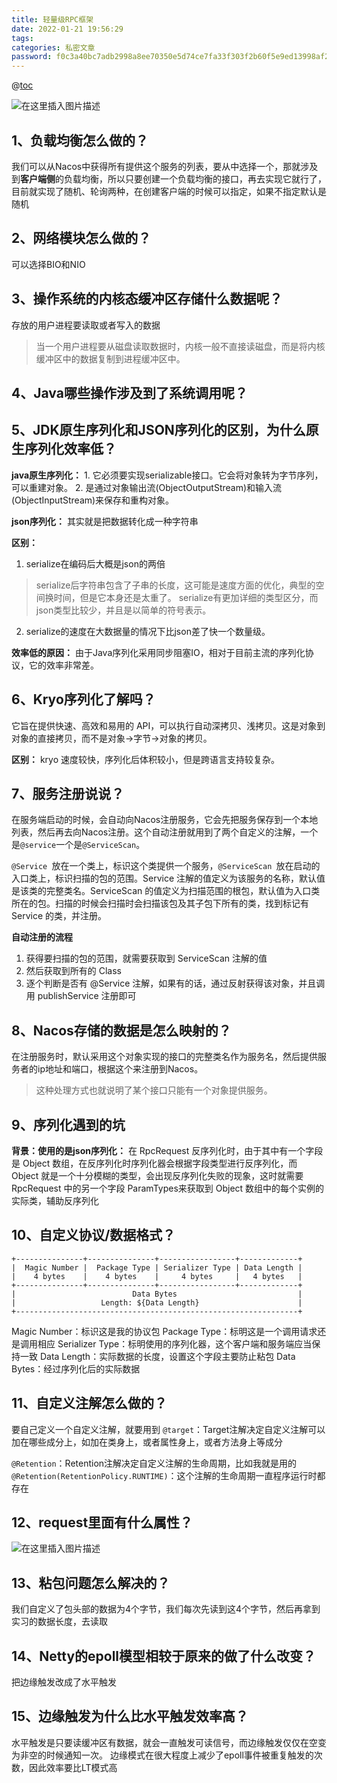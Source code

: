 ```yaml
---
title: 轻量级RPC框架
date: 2022-01-21 19:56:29
tags:
categories: 私密文章
password: f0c3a40bc7adb2998a8ee70350e5d74ce7fa33f303f2b60f5e9ed13998af2d3d
---
```


@[toc](轻量级RPC框架)


![在这里插入图片描述](https://img-blog.csdnimg.cn/20210709111353948.png?x-oss-process=image/watermark,type_ZmFuZ3poZW5naGVpdGk,shadow_10,text_aHR0cHM6Ly9ibG9nLmNzZG4ubmV0L3FxXzIxMDQwNTU5,size_16,color_FFFFFF,t_70)


## 1、负载均衡怎么做的？

我们可以从Nacos中获得所有提供这个服务的列表，要从中选择一个，那就涉及到**客户端侧**的负载均衡，所以只要创建一个负载均衡的接口，再去实现它就行了，目前就实现了随机、轮询两种，在创建客户端的时候可以指定，如果不指定默认是随机

## 2、网络模块怎么做的？
可以选择BIO和NIO

## 3、操作系统的内核态缓冲区存储什么数据呢？
 存放的用户进程要读取或者写入的数据
 >当一个用户进程要从磁盘读取数据时，内核一般不直接读磁盘，而是将内核缓冲区中的数据复制到进程缓冲区中。

## 4、Java哪些操作涉及到了系统调用呢？


##  5、JDK原生序列化和JSON序列化的区别，为什么原生序列化效率低？
**java原生序列化：**
	1. 它必须要实现serializable接口。它会将对象转为字节序列，可以重建对象。
	2. 是通过对象输出流(ObjectOutputStream)和输入流(ObjectInputStream)来保存和重构对象。

**json序列化：**
	其实就是把数据转化成一种字符串

**区别：**
1. serialize在编码后大概是json的两倍
  >serialize后字符串包含了子串的长度，这可能是速度方面的优化，典型的空间换时间，但是它本身还是太重了。
  >serialize有更加详细的类型区分，而json类型比较少，并且是以简单的符号表示。
2. serialize的速度在大数据量的情况下比json差了快一个数量级。


**效率低的原因：**
由于Java序列化采用同步阻塞IO，相对于目前主流的序列化协议，它的效率非常差。

## 6、Kryo序列化了解吗？
它旨在提供快速、高效和易用的 API，可以执行自动深拷贝、浅拷贝。这是对象到对象的直接拷贝，而不是对象->字节->对象的拷贝。

**区别：**
kryo 速度较快，序列化后体积较小，但是跨语言支持较复杂。
## 7、服务注册说说？
在服务端启动的时候，会自动向Nacos注册服务，它会先把服务保存到一个本地列表，然后再去向Nacos注册。这个自动注册就用到了两个自定义的注解，一个是`@service`一个是`@ServiceScan`。

`@Service `放在一个类上，标识这个类提供一个服务，`@ServiceScan `放在启动的入口类上，标识扫描的包的范围。Service 注解的值定义为该服务的名称，默认值是该类的完整类名。ServiceScan 的值定义为扫描范围的根包，默认值为入口类所在的包。扫描的时候会扫描时会扫描该包及其子包下所有的类，找到标记有 Service 的类，并注册。

**自动注册的流程**
1. 获得要扫描的包的范围，就需要获取到 ServiceScan 注解的值
2. 然后获取到所有的 Class
3. 逐个判断是否有 @Service 注解，如果有的话，通过反射获得该对象，并且调用 publishService 注册即可
##  8、Nacos存储的数据是怎么映射的？

在注册服务时，默认采用这个对象实现的接口的完整类名作为服务名，然后提供服务者的ip地址和端口，根据这个来注册到Nacos。
>这种处理方式也就说明了某个接口只能有一个对象提供服务。

##	9、序列化遇到的坑
**背景：使用的是json序列化：**
在 RpcRequest 反序列化时，由于其中有一个字段是 Object 数组，在反序列化时序列化器会根据字段类型进行反序列化，而 Object 就是一个十分模糊的类型，会出现反序列化失败的现象，这时就需要 RpcRequest 中的另一个字段 ParamTypes来获取到 Object 数组中的每个实例的实际类，辅助反序列化


##  10、自定义协议/数据格式？
```
+---------------+---------------+-----------------+-------------+
|  Magic Number |  Package Type | Serializer Type | Data Length |
|    4 bytes    |    4 bytes    |     4 bytes     |   4 bytes   |
+---------------+---------------+-----------------+-------------+
|                          Data Bytes                           |
|                   Length: ${Data Length}                      |
+---------------------------------------------------------------+
```
Magic Number：标识这是我的协议包
Package Type：标明这是一个调用请求还是调用相应
Serializer Type：标明使用的序列化器，这个客户端和服务端应当保持一致
Data Length：实际数据的长度，设置这个字段主要防止粘包
Data Bytes：经过序列化后的实际数据


## 11、自定义注解怎么做的？
要自己定义一个自定义注解，就要用到
`@target`：Target注解决定自定义注解可以加在哪些成分上，如加在类身上，或者属性身上，或者方法身上等成分

`@Retention`：Retention注解决定自定义注解的生命周期，比如我就是用的`@Retention(RetentionPolicy.RUNTIME)`：这个注解的生命周期一直程序运行时都存在

## 12、request里面有什么属性？
![在这里插入图片描述](https://img-blog.csdnimg.cn/00b81db6e6714724a70e1311c2a096b4.png?x-oss-process=image/watermark,type_ZmFuZ3poZW5naGVpdGk,shadow_10,text_aHR0cHM6Ly9ibG9nLmNzZG4ubmV0L3FxXzIxMDQwNTU5,size_16,color_FFFFFF,t_70)

## 13、粘包问题怎么解决的？
我们自定义了包头部的数据为4个字节，我们每次先读到这4个字节，然后再拿到实习的数据长度，去读取

## 14、Netty的epoll模型相较于原来的做了什么改变？
把边缘触发改成了水平触发

##  15、边缘触发为什么比水平触发效率高？
水平触发是只要读缓冲区有数据，就会一直触发可读信号，而边缘触发仅仅在空变为非空的时候通知一次。
边缘模式在很大程度上减少了epoll事件被重复触发的次数，因此效率要比LT模式高